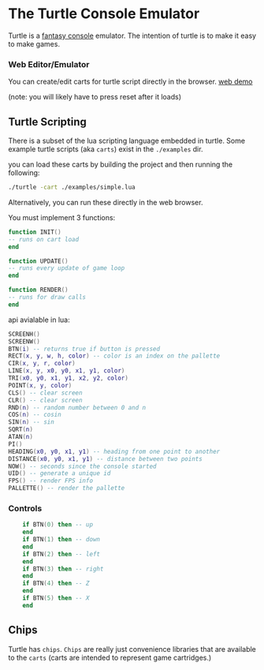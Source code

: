 # The Turtle Console Emulator
Turtle is a [fantasy console](https://en.wikipedia.org/wiki/Fantasy_video_game_console) emulator.
The intention of turtle is to make it easy to make games.

### Web Editor/Emulator
You can create/edit carts for turtle script directly in the browser.
[web demo](https://dfirebaugh.github.io/turtle/)

(note: you will likely have to press reset after it loads)

## Turtle Scripting
There is a subset of the lua scripting language embedded in turtle.
Some example turtle scripts (aka `carts`) exist in the `./examples` dir.

you can load these carts by building the project and then running the following:
```bash
./turtle -cart ./examples/simple.lua
```

Alternatively, you can run these directly in the web browser.


You must implement 3 functions:
```lua
function INIT()
-- runs on cart load
end

function UPDATE()
-- runs every update of game loop
end

function RENDER()
-- runs for draw calls
end
```

api avialable in lua:
```lua
SCREENH()
SCREENW()
BTN(i) -- returns true if button is pressed
RECT(x, y, w, h, color) -- color is an index on the pallette
CIR(x, y, r, color)
LINE(x, y, x0, y0, x1, y1, color)
TRI(x0, y0, x1, y1, x2, y2, color)
POINT(x, y, color)
CLS() -- clear screen
CLR() -- clear screen
RND(n) -- random number between 0 and n
COS(n) -- cosin
SIN(n) -- sin
SQRT(n)
ATAN(n)
PI()
HEADING(x0, y0, x1, y1) -- heading from one point to another
DISTANCE(x0, y0, x1, y1) -- distance between two points
NOW() -- seconds since the console started
UID() -- generate a unique id
FPS() -- render FPS info
PALLETTE() -- render the pallette
```

### Controls

```lua
    if BTN(0) then -- up
    end
    if BTN(1) then -- down
    end
    if BTN(2) then -- left
    end
    if BTN(3) then -- right
    end
    if BTN(4) then -- Z
    end
    if BTN(5) then -- X
    end
```


## Chips
Turtle has `chips`.  `Chips` are really just convenience libraries that are available to the `carts` (carts are intended to represent game cartridges.)


